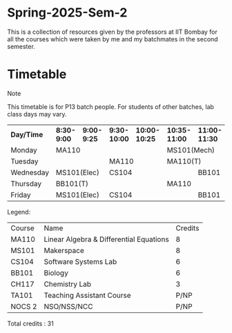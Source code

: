 # Spring-2025-Sem-2

This is a collection of resources given by the professors at IIT Bombay for all the courses which were taken by me and my batchmates in the second semester.

# Timetable

 > [!NOTE]
 > This timetable is for P13 batch people. For students of other batches, lab class days may vary.

<table>
        <tr>
         <td colspan="2"><b>Day/Time</b></td>
          <td><b>8:30-9:00</b></td>
          <td><b>9:00-9:25</b></td>
          <td><b>9:30-10:00</b></td>
          <td><b>10:00-10:25</b></td>
          <td><b>10:35-11:00</b></td>
          <td><b>11:00-11:30</b></td>
          <td><b>11:35-12:00</b></td>
          <td><b>12:00-12:30</b></td>
          <th rowspan="6">L<br>U<br>N<br>C<br>H</th>
          <td colspan="2"><b>2:00-3:00</b></td>
          <td colspan="2"><b>3:00-4:00</b></td>
          <td colspan="2"><b>4:00-5:00</b></td>
      </tr>
      <tr>
          <td colspan="2">Monday</td>
          <td colspan = "2">MA110</td>
          <td colspan="2"> </td>
          <td colspan="2">MS101(Mech)</td>
          <td colspan="2"> </td>
          <td colspan="6">MS101(Elec Lab)</td>
      </tr>
      <tr>
          <td colspan="2">Tuesday</td>
          <td colspan="2"> </td>
          <td colspan="2">MA110</td>
          <td colspan="2">MA110(T)</td>
          <td colspan="2"> </td>
          <td colspan="6">CH117(P13)</td>
      </tr>
      <tr>
        <td colspan="2">Wednesday</td>
        <td colspan="2">MS101(Elec)</td>
        <td colspan="3">CS104</td>
        <td colspan="3">BB101</td>
        <td colspan="6">CS104 Lab</td>
    </tr>
    <tr>
        <td colspan="2">Thursday</td>
        <td colspan="2">BB101(T)</td>
        <td colspan="2"> </td>
        <td colspan="2">MA110</td>
        <td colspan="2"> </td>
        <td colspan="6">MS101(Mech Lab)</td>
    </tr>
    <tr>
        <td colspan="2">Friday</td>
        <td colspan="2">MS101(Elec)</td>
        <td colspan="3">CS104</td>
        <td colspan="3">BB101</td>
        <td colspan="6"> </td>
    </tr>
</table>

Legend:
<table>
  <tr>
    <td>Course</td>
    <td>Name</td>
    <td>Credits</td>
  </tr>
  <tr>
    <td>MA110</td>
    <td>Linear Algebra & Differential Equations</td>
    <td> 8 </td>
  </tr>
  <tr>
    <td>MS101</td>
    <td>Makerspace</td>
    <td> 8 </td>
  </tr>
  <tr>
    <td>CS104</td>
    <td>Software Systems Lab</td>
    <td> 6 </td>
  </tr>
  <tr>
    <td>BB101</td>
    <td>Biology</td>
    <td> 6 </td>
  </tr>
  <tr>
    <td>CH117</td>
    <td>Chemistry Lab</td>
    <td> 3 </td>
  </tr>
  <tr>
    <td>TA101</td>
    <td>Teaching Assistant Course</td>
    <td> P/NP </td>
  </tr>
  <tr>
    <td>NOCS 2</td>
    <td>NSO/NSS/NCC</td>
    <td> P/NP </td>
  </tr>
</table>

Total credits : 31


